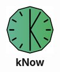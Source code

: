 <h1 align="center">
  <img src="./Assets/logo.svg" width="128" height="128"></img><br>
  kNow
</h1>
